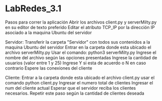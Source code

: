 # LabRedes_3.1

Pasos para correr la aplicación
Abrir los archivos client.py y serverMilty.py en su editor de texto preferido
Editar el atributo TCP_IP por la dirección IP asociado a la maquina Ubuntu del servidor

Servidor:
Transferir la carpeta "Servidor" con todos sus contenidos a la maquina Ubuntu del servidor
Entrar en la carpeta donde esta ubicado el archivo serverMilty.py
Usar el comando: python3 serverMilty.py
Ingrese el nombre del archivo según las opciones presentadas
Ingrese la cantidad de usuarios (valor entre 1 y 25)
Ingrese Y si esta de acuerdo o N en caso contrario
Espere las conexiones del cliente

Cliente:
Entrar a la carpeta donde esta ubicado el archivo client.py
usar el comando python client.py
Ingresar el numero total de clientes
Ingresar el num del cliente actual
Esperar que el servidor reciba los clientes necesarios.
Repetir este paso según la cantidad de clientes deseada
